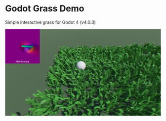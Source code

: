 # Godot Grass Demo
Simple interactive grass for Godot 4 (v4.0.3)

![alt text](GrassDemo/tmp/img01.png)
